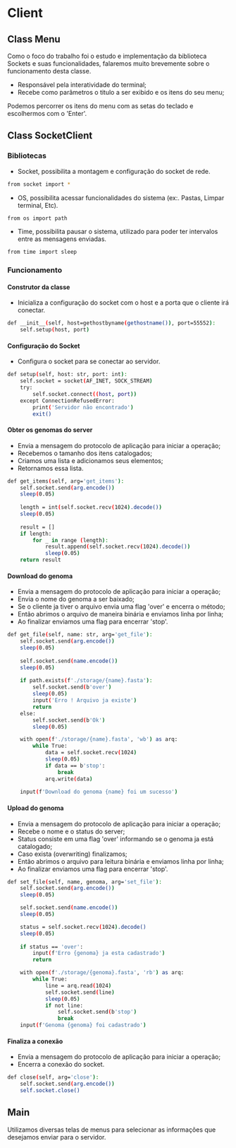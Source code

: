 # Client

## Class Menu
Como o foco do trabalho foi o estudo e implementação da biblioteca Sockets e suas funcionalidades, falaremos muito brevemente sobre o funcionamento desta classe.

- Responsável pela interatividade do terminal;
- Recebe como parâmetros o titulo a ser exibido e os itens do seu menu;

Podemos percorrer os itens do menu com as setas do teclado e escolhermos com o 'Enter'.

## Class SocketClient

### Bibliotecas

- Socket, possibilita a montagem e configuração do socket de rede.
```sh
from socket import *
```

- OS, possibilita acessar funcionalidades do sistema (ex:. Pastas, Limpar terminal, Etc).
```sh
from os import path
```

- Time, possibilita pausar o sistema, utilizado para poder ter intervalos entre as mensagens enviadas.
```sh
from time import sleep
```

### Funcionamento

#### Construtor da classe

- Inicializa a configuração do socket com o host e a porta que o cliente irá conectar.

```sh
def __init__(self, host=gethostbyname(gethostname()), port=55552):
    self.setup(host, port)
```

#### Configuração do Socket

- Configura o socket para se conectar ao servidor.

```sh
def setup(self, host: str, port: int):
    self.socket = socket(AF_INET, SOCK_STREAM)
    try:
        self.socket.connect((host, port))
    except ConnectionRefusedError:
        print('Servidor não encontrado')
        exit()
```

#### Obter os genomas do server

- Envia a mensagem do protocolo de aplicação para iniciar a operação;
- Recebemos o tamanho dos itens catalogados;
- Criamos uma lista e adicionamos seus elementos;
- Retornamos essa lista.

```sh
def get_items(self, arg='get_items'):
    self.socket.send(arg.encode())
    sleep(0.05)
    
    length = int(self.socket.recv(1024).decode())
    sleep(0.05)
    
    result = []
    if length:
        for _ in range (length):
            result.append(self.socket.recv(1024).decode())
            sleep(0.05)
    return result
```

#### Download do genoma

- Envia a mensagem do protocolo de aplicação para iniciar a operação;
- Envia o nome do genoma a ser baixado;
- Se o cliente ja tiver o arquivo envia uma flag 'over' e encerra o método;
- Então abrimos o arquivo de maneira binária e enviamos linha por linha;
- Ao finalizar enviamos uma flag para encerrar 'stop'.

```sh
def get_file(self, name: str, arg='get_file'):
    self.socket.send(arg.encode())
    sleep(0.05)
    
    self.socket.send(name.encode())
    sleep(0.05)
    
    if path.exists(f'./storage/{name}.fasta'):
        self.socket.send(b'over')
        sleep(0.05)
        input('Erro ! Arquivo ja existe')
        return
    else:
        self.socket.send(b'Ok')
        sleep(0.05)

    with open(f'./storage/{name}.fasta', 'wb') as arq:    
        while True:
            data = self.socket.recv(1024)
            sleep(0.05)
            if data == b'stop':
                break
            arq.write(data)
            
    input(f'Download do genoma {name} foi um sucesso')
```

#### Upload do genoma

- Envia a mensagem do protocolo de aplicação para iniciar a operação;
- Recebe o nome e o status do server;
- Status consiste em uma flag 'over' informando se o genoma ja está catalogado;
- Caso exista (overwriting) finalizamos;
- Então abrimos o arquivo para leitura binária e enviamos linha por linha;
- Ao finalizar enviamos uma flag para encerrar 'stop'.

```sh
def set_file(self, name, genoma, arg='set_file'):
    self.socket.send(arg.encode())
    sleep(0.05)

    self.socket.send(name.encode())
    sleep(0.05)

    status = self.socket.recv(1024).decode()
    sleep(0.05)
    
    if status == 'over':
        input(f'Erro {genoma} ja esta cadastrado')
        return

    with open(f'./storage/{genoma}.fasta', 'rb') as arq:
        while True:
            line = arq.read(1024)
            self.socket.send(line)
            sleep(0.05)
            if not line:
                self.socket.send(b'stop')
                break
    input(f'Genoma {genoma} foi cadastrado')
```

#### Finaliza a conexão

- Envia a mensagem do protocolo de aplicação para iniciar a operação;
- Encerra a conexão do socket.

```sh
def close(self, arg='close'):
    self.socket.send(arg.encode())
    self.socket.close()
```

## Main

Utilizamos diversas telas de menus para selecionar as informações que desejamos enviar para o servidor.